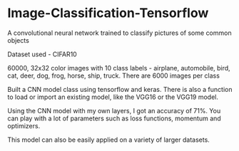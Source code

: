 # Image-Classification-Tensorflow
A convolutional neural network trained to classify pictures of some common objects

Dataset used - CIFAR10

60000, 32x32 color images with 10 class labels - airplane, automobile, bird, cat, deer, dog, frog, horse, ship, truck. There are 6000 images per class

Built a CNN model class using tensorflow and keras. There is also a function to load or import an existing model, like the VGG16 or the VGG19 model.

Using the CNN model with my own layers, I got an accuracy of 71%. You can play with a lot of parameters such as loss functions, momentum and optimizers.

This model can also be easily applied on a variety of larger datasets.
